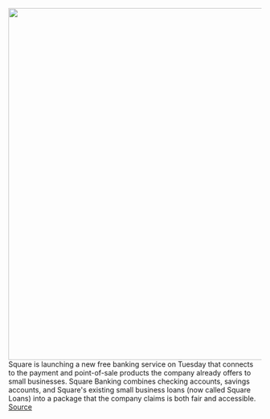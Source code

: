 <img src='https://cdn.vox-cdn.com/thumbor/Mf4XswBZoNrtDPPgBek4gCubJfU=/0x0:2475x1600/1200x800/filters:focal(1040x602:1436x998)/cdn.vox-cdn.com/uploads/chorus_image/image/69608374/square_register_2.0.jpg' width='700px' /><br/>
Square is launching a new free banking service on Tuesday that connects to the payment and point-of-sale products the company already offers to small businesses. Square Banking combines checking accounts, savings accounts, and Square's existing small business loans (now called Square Loans) into a package that the company claims is both fair and accessible.
<a href='https://www.theverge.com/2021/7/20/22585365/square-banking-checking-savings-business-accounts'> Source <a/>